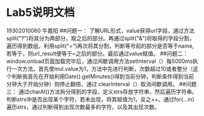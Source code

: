 # Lab5说明文档
 19302010060 牛嘉阳
 ##问题一：
   了解URL形式，value获得url字段，通过方法split("?")将其分为两部分，取之后的部分。再通过split("&")将取得的字段分割，遍历得到数组，利用split("=")再次将其分割，判断等号前的部分是否等于name,若等于，则url_result便等于=之后的部分。最后通过value赋值。
 ##问题二：
   window.onload页面加载完毕后，通过间歇调用方法setInterval（）每5000ms执行一次方法。首先使mul.value为1，方法中先进行判断，次数超过10或者整分（这个判断我首先在开始利用Date().getMinutes()得到当前分钟，判断条件得到当前分钟大于开始分钟）则停止翻倍，通过 clearInterval（）取消间歇调用。
 ##问题三：
   通过charAt()方法拆分得到的字段，定义strs存放字符串，然后遍历字符串。判断strs中是否出现某个字符，若未出现，将其赋值为1，反之++。通过for(...in)遍历strs，通过判断得到出现次数最多的字符，以及其出现次数。
           
   